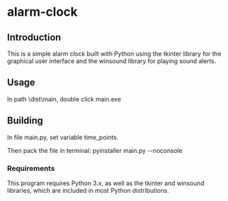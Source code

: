 # alarm-clock
## Introduction

This is a simple alarm clock built with Python using the tkinter library for the graphical user interface and the winsound library for playing  sound alerts.

## Usage

In path \dist\main, double click main.exe

## Building

In file main.py, set variable time_points. 

Then pack the file in terminal: pyinstaller main.py --noconsole

### Requirements

This program requires Python 3.x, as well as the tkinter and winsound libraries, which are included in most Python distributions.

